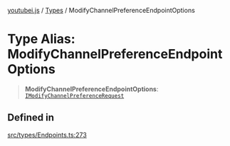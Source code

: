 [youtubei.js](../../../README.md) / [Types](../README.md) / ModifyChannelPreferenceEndpointOptions

# Type Alias: ModifyChannelPreferenceEndpointOptions

> **ModifyChannelPreferenceEndpointOptions**: [`IModifyChannelPreferenceRequest`](../interfaces/IModifyChannelPreferenceRequest.md)

## Defined in

[src/types/Endpoints.ts:273](https://github.com/LuanRT/YouTube.js/blob/305a398158a6cac82e6ef288fed4bf1661c89d52/src/types/Endpoints.ts#L273)
